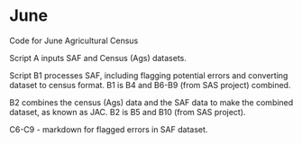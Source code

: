 # June
Code for June Agricultural Census

Script A inputs SAF and Census (Ags) datasets.

Script B1 processes SAF, including flagging potential errors and converting dataset to census format. B1 is B4 and B6-B9 (from SAS project) combined.

B2 combines the census (Ags) data and the SAF data to make the combined dataset, as known as JAC. B2 is B5 and B10 (from SAS project).

C6-C9 - markdown for flagged errors in SAF dataset.
